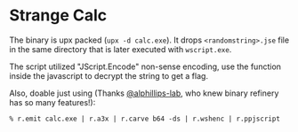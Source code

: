 # Strange Calc

The binary is upx packed (`upx -d calc.exe`). It drops `<randomstring>.jse` file in the same directory that is later
executed with `wscript.exe`.

The script utilized "JScript.Encode" non-sense encoding, use the function inside the javascript to decrypt the string to
get a flag.

Also, doable just using (Thanks [@alphillips-lab](https://github.com/alphillips-lab), who knew binary refinery has so
many features!):

```shell
% r.emit calc.exe | r.a3x | r.carve b64 -ds | r.wshenc | r.ppjscript
```